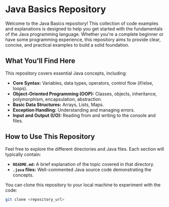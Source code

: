 # Java Basics Repository

Welcome to the Java Basics repository! This collection of code examples and explanations is designed to help you get started with the fundamentals of the Java programming language. Whether you're a complete beginner or have some programming experience, this repository aims to provide clear, concise, and practical examples to build a solid foundation.

## What You'll Find Here

This repository covers essential Java concepts, including:

* **Core Syntax:** Variables, data types, operators, control flow (if/else, loops).
* **Object-Oriented Programming (OOP):** Classes, objects, inheritance, polymorphism, encapsulation, abstraction.
* **Basic Data Structures:** Arrays, Lists, Maps.
* **Exception Handling:** Understanding and managing errors.
* **Input and Output (I/O):** Reading from and writing to the console and files.

## How to Use This Repository

Feel free to explore the different directories and Java files. Each section will typically contain:

* **`README.md`:** A brief explanation of the topic covered in that directory.
* **`.java` files:** Well-commented Java source code demonstrating the concepts.

You can clone this repository to your local machine to experiment with the code:

```bash
git clone <repository_url>